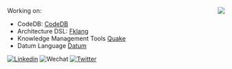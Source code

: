 <img align="right" src="https://github-readme-stats.vercel.app/api?username=phodal&show_icons=true&icon_color=805AD5&text_color=718096&bg_color=ffffff&hide_title=true" />
Working on:

- CodeDB: [CodeDB](https://github.com/archguard/codedb-poc)
- Architecture DSL: [Fklang](https://github.com/feakin/fklang)
- Knowledge Management Tools [Quake](https://github.com/phodal/quake)
- Datum Language [Datum](https://github.com/datum-lang/datum/)

[![Linkedin](https://img.shields.io/badge/-LinkedIn-blue?style=flat&logo=Linkedin&logoColor=white)](https://www.linkedin.com/in/phodal/)
![Wechat](https://img.shields.io/badge/-phodal02-green?style=flat&logo=Wechat&logoColor=white)
[![Twitter](https://img.shields.io/badge/-Twitter-blue?style=flat&logo=Twitter&logoColor=white)](https://twitter.com/phodal_huang)
